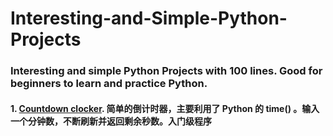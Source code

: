 # Interesting-and-Simple-Python-Projects
### Interesting and simple Python Projects with 100 lines. Good for beginners to learn and practice Python.
#### 1. [Countdown clocker](https://github.com/Wonder2019/Interesting-and-Simple-Python-Projects/blob/master/1.Countdown-clocker.py). 简单的倒计时器，主要利用了 Python 的 time() 。输入一个分钟数，不断刷新并返回剩余秒数。入门级程序
